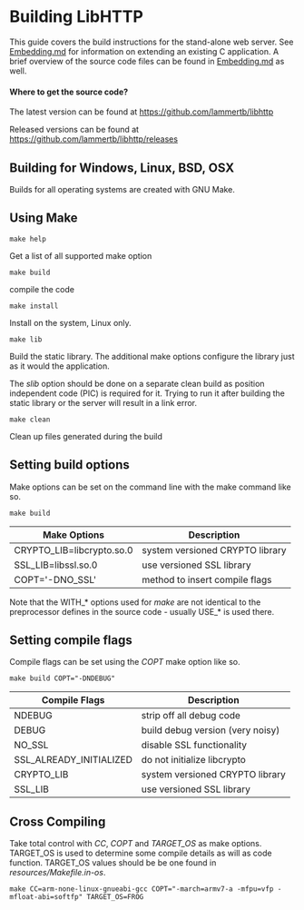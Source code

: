 Building LibHTTP
=========

This guide covers the build instructions for the stand-alone web server.
See [Embedding.md](Embedding.md) for information on extending an existing C application. A brief overview of the source code files can be found in [Embedding.md](Embedding.md) as well.

#### Where to get the source code?

The latest version can be found at
https://github.com/lammertb/libhttp

Released versions can be found at
https://github.com/lammertb/libhttp/releases


Building for Windows, Linux, BSD, OSX
---------
Builds for all operating systems are created with GNU Make.

## Using Make

```
make help
```
Get a list of all supported make option

```
make build
```
compile the code

```
make install
```
Install on the system, Linux only.

```
make lib
```
Build the static library.
The additional make options configure the library just as it would the application.

The *slib* option should be done on a separate clean build as position
independent code (PIC) is required for it.  Trying to run it after
building the static library or the server will result in a link error.

```
make clean
```
Clean up files generated during the build

## Setting build options

Make options can be set on the command line with the make command like so.
```
make build
```


| Make Options              | Description                              |
| ------------------------- | ---------------------------------------- |
| CRYPTO_LIB=libcrypto.so.0 | system versioned CRYPTO library          |
| SSL_LIB=libssl.so.0       | use versioned SSL library                |
| COPT='-DNO_SSL'           | method to insert compile flags           |

Note that the WITH_* options used for *make* are not identical to the
preprocessor defines in the source code - usually USE_* is used there.

## Setting compile flags

Compile flags can be set using the *COPT* make option like so.
```
make build COPT="-DNDEBUG"
```

| Compile Flags             | Description                          |
| ------------------------- | ------------------------------------ |
| NDEBUG                    | strip off all debug code             |
| DEBUG                     | build debug version (very noisy)     |
| NO_SSL                    | disable SSL functionality            |
| SSL_ALREADY_INITIALIZED   | do not initialize libcrypto          |
| CRYPTO_LIB                | system versioned CRYPTO library      |
| SSL_LIB                   | use versioned SSL library            |

## Cross Compiling

Take total control with *CC*, *COPT* and *TARGET_OS* as make options.
TARGET_OS is used to determine some compile details as will as code function.
TARGET_OS values should be be one found in *resources/Makefile.in-os*.

```
make CC=arm-none-linux-gnueabi-gcc COPT="-march=armv7-a -mfpu=vfp -mfloat-abi=softfp" TARGET_OS=FROG
```
